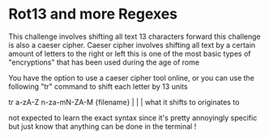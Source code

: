 # Rot13 and more Regexes

This challenge involves shifting all text 13 characters forward
this challenge is also a caeser cipher.
Caeser cipher involves shifting all text by a certain amount of letters to the right or left
this is one of the most basic types of "encryptions" that has been used during the age of rome

You have the option to use a caeser cipher tool online, or you can use the following
"tr" command to shift each letter by 13 units

tr a-zA-Z n-za-mN-ZA-M {filename}
     |        |
     |     what it shifts to
  originates to  

not expected to learn the exact syntax since it's pretty annoyingly specific
but just know that anything can be done in the terminal !
